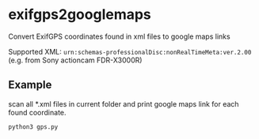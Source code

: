 # exifgps2googlemaps
Convert ExifGPS coordinates found in xml files to google maps links

Supported XML: `urn:schemas-professionalDisc:nonRealTimeMeta:ver.2.00` (e.g. from Sony actioncam FDR-X3000R)

## Example
scan all *.xml files in current folder and print google maps link for each found coordinate.
```
python3 gps.py
```
